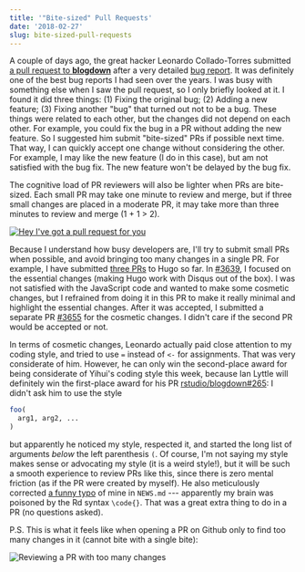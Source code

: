 ```yaml
---
title: '"Bite-sized" Pull Requests'
date: '2018-02-27'
slug: bite-sized-pull-requests
---
```


A couple of days ago, the great hacker Leonardo Collado-Torres submitted [a pull request to **blogdown**](https://github.com/rstudio/blogdown/pull/263) after a very detailed [bug report](https://github.com/rstudio/blogdown/issues/261). It was definitely one of the best bug reports I had seen over the years. I was busy with something else when I saw the pull request, so I only briefly looked at it. I found it did three things: (1) Fixing the original bug; (2) Adding a new feature; (3) Fixing another "bug" that turned out not to be a bug. These things were related to each other, but the changes did not depend on each other. For example, you could fix the bug in a PR without adding the new feature. So I suggested him submit "bite-sized" PRs if possible next time. That way, I can quickly accept one change without considering the other. For example, I may like the new feature (I do in this case), but am not satisfied with the bug fix. The new feature won't be delayed by the bug fix.

The cognitive load of PR reviewers will also be lighter when PRs are bite-sized. Each small PR may take one minute to review and merge, but if three small changes are placed in a moderate PR, it may take more than three minutes to review and merge (1 + 1 > 2).

[![Hey I've got a pull request for you](https://pbs.twimg.com/media/DkAJYk6XgAAEVt2.jpg:large)](https://tw.com/_ColinFay/status/1026831038587326464)

Because I understand how busy developers are, I'll try to submit small PRs when possible, and avoid bringing too many changes in a single PR. For example, I have submitted [three PRs](https://github.com/gohugoio/hugo/pulls?q=is%3Apr+author%3Ayihui+is%3Aclosed) to Hugo so far. In [#3639](https://github.com/gohugoio/hugo/pull/3639), I focused on the essential changes (making Hugo work with Disqus out of the box). I was not satisfied with the JavaScript code and wanted to make some cosmetic changes, but I refrained from doing it in this PR to make it really minimal and highlight the essential changes. After it was accepted, I submitted a separate PR [#3655](https://github.com/gohugoio/hugo/pull/3655) for the cosmetic changes. I didn't care if the second PR would be accepted or not.

In terms of cosmetic changes, Leonardo actually paid close attention to my coding style, and tried to use `=` instead of `<-` for assignments. That was very considerate of him. However, he can only win the second-place award for being considerate of Yihui's coding style this week, because Ian Lyttle will definitely win the first-place award for his PR [rstudio/blogdown#265](https://github.com/rstudio/blogdown/pull/265): I didn't ask him to use the style

```r
foo(
  arg1, arg2, ...
)
```

but apparently he noticed my style, respected it, and started the long list of arguments _below_ the left parenthesis `(`. Of course, I'm not saying my style makes sense or advocating my style (it is a weird style!), but it will be such a smooth experience to review PRs like this, since there is zero mental friction (as if the PR were created by myself). He also meticulously corrected [a funny typo](https://github.com/rstudio/blogdown/pull/265#discussion_r170489377) of mine in `NEWS.md` --- apparently my brain was poisoned by the Rd syntax `\code{}`. That was a great extra thing to do in a PR (no questions asked).

P.S. This is what it feels like when opening a PR on Github only to find too many changes in it (cannot bite with a single bite):

![Reviewing a PR with too many changes](https://slides.yihui.org/gif/dog-fish.gif)
